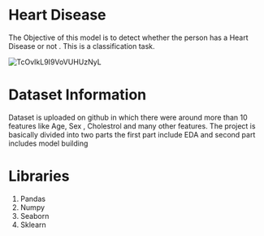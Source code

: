 
# Heart Disease

The Objective of this model is to detect whether the person has a Heart Disease or not . This is a classification task.

![TcOvIkL9I9VoVUHUzNyL](https://github.com/Tahseen23/Heart_Disease/assets/122351427/727dec9e-25fb-44d4-b035-71ed6891b255)



# Dataset Information

Dataset is uploaded on github in which there were around more than 10 features like Age, Sex , Cholestrol and many other features.
The project is basically divided into two parts the first part include EDA and second part includes model building

# Libraries
1) Pandas
2) Numpy
3) Seaborn
4) Sklearn
